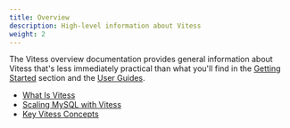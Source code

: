 ```yaml
---
title: Overview
description: High-level information about Vitess
weight: 2
---
```


The Vitess overview documentation provides general information about Vitess that's less immediately practical than what you'll find in the [Getting Started](../getting-started) section and the [User Guides](../user-guides).

* [What Is Vitess](whatisvitess)
* [Scaling MySQL with Vitess](scalingwithvitess)
* [Key Vitess Concepts](concepts)
